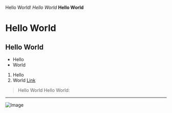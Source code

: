 Hello World!
*Hello World*
**Hello World**
# Hello World
## Hello World

* Hello 
* World
1. Hello 
2. World 
[Link](https://mchouthai.github.io/cse15l-lab-reports/)
> Hello World </n>
Hello World:
---

![Image](https://cdn.pixabay.com/photo/2017/09/25/13/12/cocker-spaniel-2785074__480.jpg)
